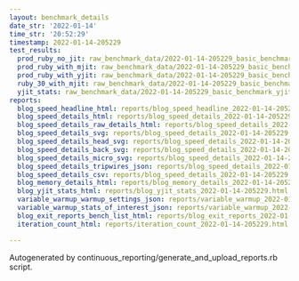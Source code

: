 ```yaml
---
layout: benchmark_details
date_str: '2022-01-14'
time_str: '20:52:29'
timestamp: 2022-01-14-205229
test_results:
  prod_ruby_no_jit: raw_benchmark_data/2022-01-14-205229_basic_benchmark_prod_ruby_no_jit.json
  prod_ruby_with_mjit: raw_benchmark_data/2022-01-14-205229_basic_benchmark_prod_ruby_with_mjit.json
  prod_ruby_with_yjit: raw_benchmark_data/2022-01-14-205229_basic_benchmark_prod_ruby_with_yjit.json
  ruby_30_with_mjit: raw_benchmark_data/2022-01-14-205229_basic_benchmark_ruby_30_with_mjit.json
  yjit_stats: raw_benchmark_data/2022-01-14-205229_basic_benchmark_yjit_stats.json
reports:
  blog_speed_headline_html: reports/blog_speed_headline_2022-01-14-205229.html
  blog_speed_details_html: reports/blog_speed_details_2022-01-14-205229.html
  blog_speed_details_raw_details_html: reports/blog_speed_details_2022-01-14-205229.raw_details.html
  blog_speed_details_svg: reports/blog_speed_details_2022-01-14-205229.svg
  blog_speed_details_head_svg: reports/blog_speed_details_2022-01-14-205229.head.svg
  blog_speed_details_back_svg: reports/blog_speed_details_2022-01-14-205229.back.svg
  blog_speed_details_micro_svg: reports/blog_speed_details_2022-01-14-205229.micro.svg
  blog_speed_details_tripwires_json: reports/blog_speed_details_2022-01-14-205229.tripwires.json
  blog_speed_details_csv: reports/blog_speed_details_2022-01-14-205229.csv
  blog_memory_details_html: reports/blog_memory_details_2022-01-14-205229.html
  blog_yjit_stats_html: reports/blog_yjit_stats_2022-01-14-205229.html
  variable_warmup_warmup_settings_json: reports/variable_warmup_2022-01-14-205229.warmup_settings.json
  variable_warmup_stats_of_interest_json: reports/variable_warmup_2022-01-14-205229.stats_of_interest.json
  blog_exit_reports_bench_list_html: reports/blog_exit_reports_2022-01-14-205229.bench_list.html
  iteration_count_html: reports/iteration_count_2022-01-14-205229.html

---
```

Autogenerated by continuous_reporting/generate_and_upload_reports.rb script.
